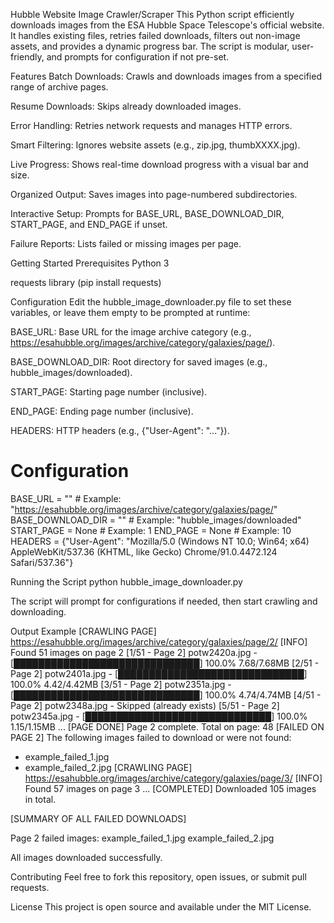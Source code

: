 Hubble Website Image Crawler/Scraper
This Python script efficiently downloads images from the ESA Hubble Space Telescope's official website. It handles existing files, retries failed downloads, filters out non-image assets, and provides a dynamic progress bar. The script is modular, user-friendly, and prompts for configuration if not pre-set.

Features
Batch Downloads: Crawls and downloads images from a specified range of archive pages.

Resume Downloads: Skips already downloaded images.

Error Handling: Retries network requests and manages HTTP errors.

Smart Filtering: Ignores website assets (e.g., zip.jpg, thumbXXXX.jpg).

Live Progress: Shows real-time download progress with a visual bar and size.

Organized Output: Saves images into page-numbered subdirectories.

Interactive Setup: Prompts for BASE_URL, BASE_DOWNLOAD_DIR, START_PAGE, and END_PAGE if unset.

Failure Reports: Lists failed or missing images per page.

Getting Started
Prerequisites
Python 3

requests library (pip install requests)

Configuration
Edit the hubble_image_downloader.py file to set these variables, or leave them empty to be prompted at runtime:

BASE_URL: Base URL for the image archive category (e.g., https://esahubble.org/images/archive/category/galaxies/page/).

BASE_DOWNLOAD_DIR: Root directory for saved images (e.g., hubble_images/downloaded).

START_PAGE: Starting page number (inclusive).

END_PAGE: Ending page number (inclusive).

HEADERS: HTTP headers (e.g., {"User-Agent": "..."}).

# Configuration
BASE_URL = "" # Example: "https://esahubble.org/images/archive/category/galaxies/page/"
BASE_DOWNLOAD_DIR = "" # Example: "hubble_images/downloaded"
START_PAGE = None  # Example: 1
END_PAGE = None    # Example: 10
HEADERS = {"User-Agent": "Mozilla/5.0 (Windows NT 10.0; Win64; x64) AppleWebKit/537.36 (KHTML, like Gecko) Chrome/91.0.4472.124 Safari/537.36"}

Running the Script
python hubble_image_downloader.py

The script will prompt for configurations if needed, then start crawling and downloading.

Output Example
[CRAWLING PAGE] https://esahubble.org/images/archive/category/galaxies/page/2/
[INFO] Found 51 images on page 2
[1/51 - Page 2] potw2420a.jpg - [██████████████████████████████] 100.0% 7.68/7.68MB
[2/51 - Page 2] potw2401a.jpg - [██████████████████████████████] 100.0% 4.42/4.42MB
[3/51 - Page 2] potw2351a.jpg - [██████████████████████████████] 100.0% 4.74/4.74MB
[4/51 - Page 2] potw2348a.jpg - Skipped (already exists)
[5/51 - Page 2] potw2345a.jpg - [██████████████████████████████] 100.0% 1.15/1.15MB
...
[PAGE DONE] Page 2 complete. Total on page: 48
[FAILED ON PAGE 2] The following images failed to download or were not found:
  - example_failed_1.jpg
  - example_failed_2.jpg
[CRAWLING PAGE] https://esahubble.org/images/archive/category/galaxies/page/3/
[INFO] Found 57 images on page 3
...
[COMPLETED] Downloaded 105 images in total.

[SUMMARY OF ALL FAILED DOWNLOADS]

Page 2 failed images:
  example_failed_1.jpg
  example_failed_2.jpg

All images downloaded successfully.

Contributing
Feel free to fork this repository, open issues, or submit pull requests.

License
This project is open source and available under the MIT License.

